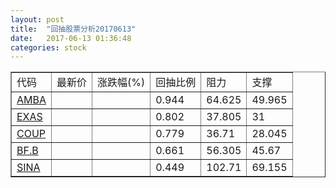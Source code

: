 ```yaml
---
layout: post
title:  "回抽股票分析20170613"
date:   2017-06-13 01:36:48
categories: stock
---
```

<script type="text/javascript">
var stockList = []
stockList.push('gb_amba');
stockList.push('gb_exas');
stockList.push('gb_coup');
stockList.push('gb_bf.b');
stockList.push('gb_sina');
</script>
<table border="1">
 <tr>
 <td>代码</td>
 <td>最新价</td>
 <td>涨跌幅(%)</td>
 <td>回抽比例</td>
 <td>阻力</td>
 <td>支撑</td>
</tr>
  <tr id="amba">
  <td><a href="http://stock.finance.sina.com.cn/usstock/quotes/AMBA.html" target="_blank">AMBA</a></td><td></td><td></td><td>0.944</td><td>64.625</td><td>49.965</td></tr>
  <tr id="exas">
  <td><a href="http://stock.finance.sina.com.cn/usstock/quotes/EXAS.html" target="_blank">EXAS</a></td><td></td><td></td><td>0.802</td><td>37.805</td><td>31</td></tr>
  <tr id="coup">
  <td><a href="http://stock.finance.sina.com.cn/usstock/quotes/COUP.html" target="_blank">COUP</a></td><td></td><td></td><td>0.779</td><td>36.71</td><td>28.045</td></tr>
  <tr id="bf.b">
  <td><a href="http://stock.finance.sina.com.cn/usstock/quotes/BF.B.html" target="_blank">BF.B</a></td><td></td><td></td><td>0.661</td><td>56.305</td><td>45.67</td></tr>
  <tr id="sina">
  <td><a href="http://stock.finance.sina.com.cn/usstock/quotes/SINA.html" target="_blank">SINA</a></td><td></td><td></td><td>0.449</td><td>102.71</td><td>69.155</td></tr>
</table>
